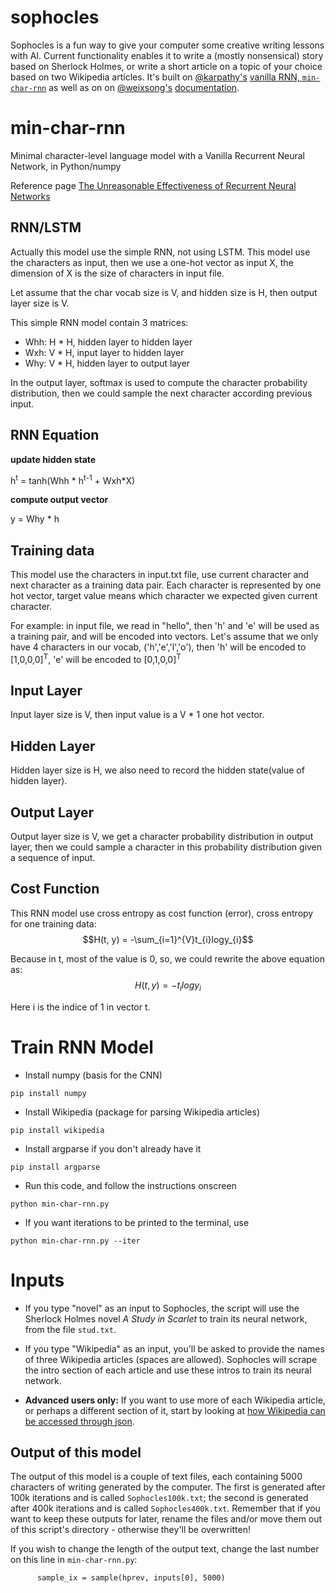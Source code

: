# sophocles
Sophocles is a fun way to give your computer some creative writing lessons with AI. Current functionality enables it to write a (mostly nonsensical) story based on Sherlock Holmes, or write a short article on a topic of your choice based on two Wikipedia articles. It's built on [@karpathy's](https://github.com/karpathy) [vanilla RNN, `min-char-rnn`](https://gist.github.com/karpathy/d4dee566867f8291f086) as well as on on [@weixsong's](https://github.com/weixsong) [documentation](https://github.com/weixsong/min-char-rnn).

# min-char-rnn
Minimal character-level language model with a Vanilla Recurrent Neural Network, in Python/numpy

Reference page [The Unreasonable Effectiveness of Recurrent Neural Networks](http://karpathy.github.io/2015/05/21/rnn-effectiveness/)

## RNN/LSTM
Actually this model use the simple RNN, not using LSTM.
This model use the characters as input, then we use a one-hot vector as input X, the dimension of X is the size of characters in input file.

Let assume that the char vocab size is V, and hidden size is H, then output layer size is V.

This simple RNN model contain 3 matrices:
* Whh: H * H, hidden layer to hidden layer
* Wxh: V * H, input layer to hidden layer
* Why: V * H, hidden layer to output layer

In the output layer, softmax is used to compute the character probability distribution, then we could sample the next character according previous input.

## RNN Equation
**update hidden state**

h<sup>t</sup> = tanh(Whh * h<sup>t-1</sup> + Wxh*X)

**compute output vector**

y = Why * h

## Training data
This model use the characters in input.txt file, use current character and next character as a training data pair. Each character is represented by one hot vector, target value means which character we expected given current character.

For example:
in input file, we read in "hello", then 'h' and 'e' will be used as a training pair, and will be encoded into vectors. 
Let's assume that we only have 4 characters in our vocab, ('h','e','l','o'), then 'h' will be encoded to [1,0,0,0]<sup>T</sup>, 'e' will be encoded to [0,1,0,0]<sup>T</sup>

## Input Layer
Input layer size is V, then input value is a V * 1 one hot vector.

## Hidden Layer
Hidden layer size is H, we also need to record the hidden state(value of hidden layer).

## Output Layer
Output layer size is V, we get a character probability distribution in output layer, then we could sample a character in this probability distribution given a sequence of input.

## Cost Function
This RNN model use cross entropy as cost function (error), cross entropy for one training data:
$$H(t, y) = -\sum_{i=1}^{V}t_{i}logy_{i}$$

Because in t, most of the value is 0, so, we could rewrite the above equation as:
$$H(t, y) = -t_{i}logy_{i}$$

Here i is the indice of 1 in vector t.

# Train RNN Model

* Install numpy (basis for the CNN)
```
pip install numpy
```
* Install Wikipedia (package for parsing Wikipedia articles)
```
pip install wikipedia
```
* Install argparse if you don't already have it
```
pip install argparse
```
* Run this code, and follow the instructions onscreen
```
python min-char-rnn.py
```
* If you want iterations to be printed to the terminal, use
```
python min-char-rnn.py --iter
```

# Inputs

* If you type "novel" as an input to Sophocles, the script will use the Sherlock Holmes novel *A Study in Scarlet* to train its neural network, from the file `stud.txt`.

* If you type "Wikipedia" as an input, you'll be asked to provide the names of three Wikipedia articles (spaces are allowed). Sophocles will scrape the intro section of each article and use these intros to train its neural network.

* **Advanced users only:** If you want to use more of each Wikipedia article, or perhaps a different section of it, start by looking at [how Wikipedia can be accessed through json](https://stackoverflow.com/questions/8555320/is-there-a-clean-wikipedia-api-just-for-retrieve-content-summary).

## Output of this model
The output of this model is a couple of text files, each containing 5000 characters of writing generated by the computer. The first is generated after 100k iterations and is called `Sophocles100k.txt`; the second is generated after 400k iterations and is called `Sophocles400k.txt`. Remember that if you want to keep these outputs for later, rename the files and/or move them out of this script's directory - otherwise they'll be overwritten!

If you wish to change the length of the output text, change the last number on this line in `min-char-rnn.py`:
```
      sample_ix = sample(hprev, inputs[0], 5000)
```
